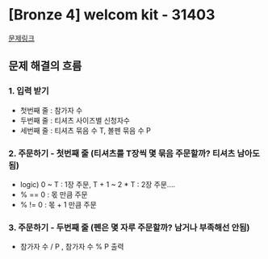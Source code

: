 # [Bronze 4] welcom kit - 31403

[문제링크](https://www.acmicpc.net/problem/30802)

## 문제 해결의 흐름
### 1. 입력 받기 
- 첫번째 줄 : 참가자 수 
- 두번째 줄 : 티셔츠 사이즈별 신청자수
- 세번째 줄 : 티셔츠 묶음 수 T, 볼펜 묶음 수 P
### 2. 주문하기 - 첫번째 줄 (티셔츠를 T장씩 몇 묶음 주문할까? 티셔츠 남아도 됨) 
- logic) 0 ~ T : 1장 주문, T + 1 ~ 2 * T : 2장 주문....
- % == 0 : 몫 만큼 주문 
- % != 0 : 몫 + 1 만큼 주문
### 3. 주문하기 - 두번째 줄 (펜은 몇 자루 주문할까? 남거나 부족해선 안됨)
- 참가자 수 / P , 참가자 수 % P 출력 
